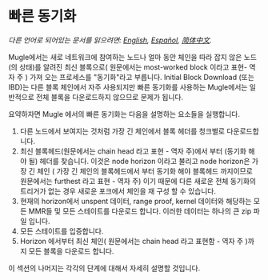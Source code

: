 # 빠른 동기화

*다른 언어로 되어있는 문서를 읽으려면: [English](../fast-sync.md), [Español](fast-sync_ES.md), [简体中文](fast-sync_ZH-CN.md).*

Mugle에서는 새로 네트워크에 참여하는 노드나 얼마 동안 체인을 따라 잡지 않은 노드(의 상태)를 알려진 최신 블록으로( 원문에서는 most-worked block 이라고 표현- 역자 주 ) 가져 오는 프로세스를 "동기화"라고 부릅니다. Initial Block Download (또는 IBD)는 다른 블록 체인에서 자주 사용되지만 빠른 동기화를 사용하는 Mugle에서는 일반적으로 전체 블록을 다운로드하지 않으므로 문제가 됩니다.

요약하자면 Mugle 에서의 빠른 동기화는 다음을 설명하는 요소들을 실행합니다.

1. 다른 노드에서 보여지는 것처럼 가장 긴 체인에서 블록 헤더를 청크별로 다운로드합니다.
1. 최신 블록헤드(원문에서는 chain head 라고 표현 - 역자 주)에서 부터 (동기화 해야 될) 헤더를 찾습니다. 이것은 node horizon 이라고 불리고 node horizon은 가장 긴 체인 ( 가장 긴 체인의 블록헤드에서 부터 동기화 해야 블록헤드 까지이므로 원문에서는 furthest 라고 표현 - 역자 주) 이기 때문에 다른 새로운 전체 동기화의 트리거가 없는 경우 새로운 포크에서 체인을 재 구성 할 수 있습니다.
1. 현재의 horizon에서 unspent 데이터, range proof, kernel 데이터와 해당하는 모든 MMR들 및 모든 스테이트를 다운로드 합니다.
   이러한 데이터는 하나의 큰 zip 파일 입니다.
1. 모든 스테이트를 입증합니다.
1. Horizon 에서부터 최신 체인( 원문에서는 chain head 라고 표현함 - 역자 주 )까지 모든 블록을 다운로드 합니다.

이 섹션의 나머지는 각각의 단계에 대해서 자세히 설명할 것입니다.
